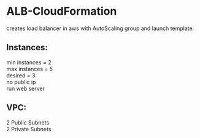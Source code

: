 # ALB-CloudFormation
creates load balancer in aws with AutoScaling group and launch template.

## Instances:  
min instances = 2  
max instances = 5  
desired = 3  
no public ip  
run web server  

## VPC:
2 Public Subnets  
2 Private Subnets
